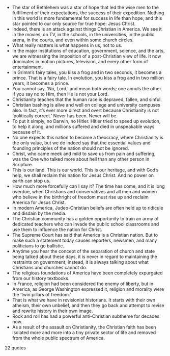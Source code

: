  - The star of Bethlehem was a star of hope that led the wise men to the fulfillment of their expectations, the success of their expedition. Nothing in this world is more fundamental for success in life than hope, and this star pointed to our only source for true hope: Jesus Christ.
 - Indeed, there is an attack against things Christian in America. We see it in the movies, on TV, in the schools, in the universities, in the public arena, in the courts, and even within some church circles.
 - What really matters is what happens in us, not to us.
 - In the major institutions of education, government, science, and the arts, we are witnessing the imposition of a post-Christian view of life. It now dominates in motion pictures, television, and every other form of entertainment.
 - In Grimm’s fairy tales, you kiss a frog and in two seconds, it becomes a prince. That is a fairy tale. In evolution, you kiss a frog and in two million years, it becomes a prince.
 - You cannot say, ‘No, Lord,’ and mean both words; one annuls the other. If you say no to Him, then He is not your Lord.
 - Christianity teaches that the human race is depraved, fallen, and sinful.
 - Christian bashing is alive and well on college and university campuses also. In fact, it’s ever more direct and overt because Christianity is not ‘politically correct.’ Never has been. Never will be.
 - To put it simply, no Darwin, no Hitler. Hitler tried to speed up evolution, to help it along, and millions suffered and died in unspeakable ways because of it.
 - No one expects this nation to become a theocracy, where Christianity is the only value, but we do indeed say that the essential values and founding principles of the nation should not be ignored.
 - Christ, who came meek and mild to save us from pain and suffering, was the One who talked more about hell than any other person in Scripture.
 - This is our land. This is our world. This is our heritage, and with God’s help, we shall reclaim this nation for Jesus Christ. And no power on earth can stop us.
 - How much more forcefully can I say it? The time has come, and it is long overdue, when Christians and conservatives and all men and women who believe in the birthright of freedom must rise up and reclaim America for Jesus Christ.
 - In modern America, Judeo-Christian beliefs are often held up to ridicule and disdain by the media.
 - The Christian community has a golden opportunity to train an army of dedicated teachers who can invade the public school classrooms and use them to influence the nation for Christ.
 - The Supreme Court has said that America is a Christian nation. But to make such a statement today causes reporters, newsmen, and many politicians to go ballistic.
 - Anytime you hear the concept of the separation of church and state being talked about these days, it is never in regard to maintaining the restraints on government; instead, it is always talking about what Christians and churches cannot do.
 - The religious foundations of America have been completely expurgated from our history textbooks.
 - In France, religion had been considered the enemy of liberty, but in America, as George Washington expressed it, religion and morality were the ‘twin pillars of freedom.’
 - That is what we have in revisionist historians. It starts with their own atheism, their own unbelief, and then they go back and attempt to revise and rewrite history in their own image.
 - Rock and roll has had a powerful anti-Christian subtheme for decades now.
 - As a result of the assault on Christianity, the Christian faith has been isolated more and more into a tiny private sector of life and removed from the whole public spectrum of America.

22 quotes